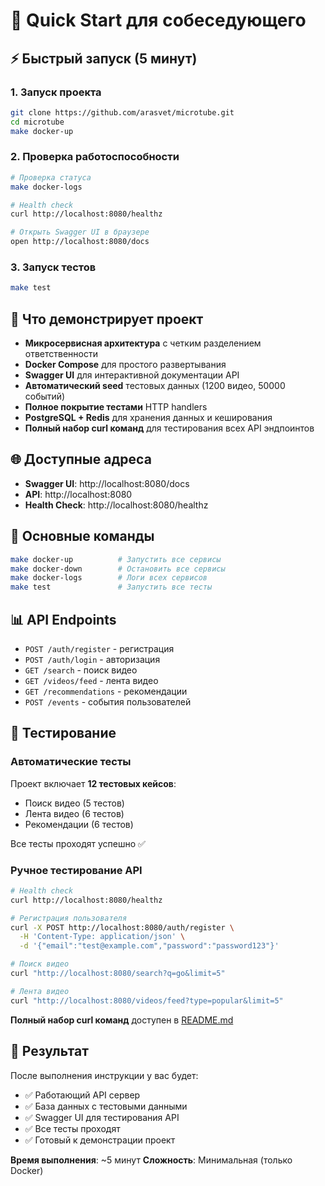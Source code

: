 # 🚀 Quick Start для собеседующего

## ⚡ Быстрый запуск (5 минут)

### 1. Запуск проекта

```bash
git clone https://github.com/arasvet/microtube.git
cd microtube
make docker-up
```

### 2. Проверка работоспособности

```bash
# Проверка статуса
make docker-logs

# Health check
curl http://localhost:8080/healthz

# Открыть Swagger UI в браузере
open http://localhost:8080/docs
```

### 3. Запуск тестов

```bash
make test
```

## 🎯 Что демонстрирует проект

- **Микросервисная архитектура** с четким разделением ответственности
- **Docker Compose** для простого развертывания
- **Swagger UI** для интерактивной документации API
- **Автоматический seed** тестовых данных (1200 видео, 50000 событий)
- **Полное покрытие тестами** HTTP handlers
- **PostgreSQL + Redis** для хранения данных и кеширования
- **Полный набор curl команд** для тестирования всех API эндпоинтов

## 🌐 Доступные адреса

- **Swagger UI**: http://localhost:8080/docs
- **API**: http://localhost:8080
- **Health Check**: http://localhost:8080/healthz

## 🔧 Основные команды

```bash
make docker-up          # Запустить все сервисы
make docker-down        # Остановить все сервисы
make docker-logs        # Логи всех сервисов
make test               # Запустить все тесты
```

## 📊 API Endpoints

- `POST /auth/register` - регистрация
- `POST /auth/login` - авторизация
- `GET /search` - поиск видео
- `GET /videos/feed` - лента видео
- `GET /recommendations` - рекомендации
- `POST /events` - события пользователей

## 🧪 Тестирование

### Автоматические тесты

Проект включает **12 тестовых кейсов**:

- Поиск видео (5 тестов)
- Лента видео (6 тестов)
- Рекомендации (6 тестов)

Все тесты проходят успешно ✅

### Ручное тестирование API

```bash
# Health check
curl http://localhost:8080/healthz

# Регистрация пользователя
curl -X POST http://localhost:8080/auth/register \
  -H 'Content-Type: application/json' \
  -d '{"email":"test@example.com","password":"password123"}'

# Поиск видео
curl "http://localhost:8080/search?q=go&limit=5"

# Лента видео
curl "http://localhost:8080/videos/feed?type=popular&limit=5"
```

**Полный набор curl команд** доступен в [README.md](./README.md)

## 🎉 Результат

После выполнения инструкции у вас будет:

- ✅ Работающий API сервер
- ✅ База данных с тестовыми данными
- ✅ Swagger UI для тестирования API
- ✅ Все тесты проходят
- ✅ Готовый к демонстрации проект

**Время выполнения**: ~5 минут
**Сложность**: Минимальная (только Docker)
